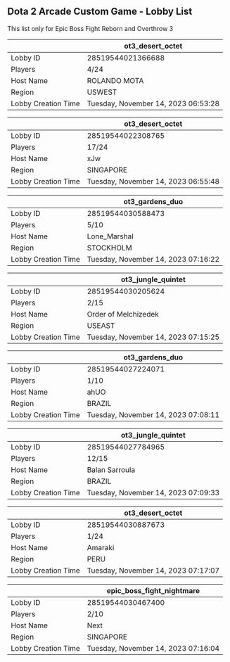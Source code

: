 ## Dota 2 Arcade Custom Game - Lobby List

This list only for Epic Boss Fight Reborn and Overthrow 3

|  | ot3_desert_octet |
| ------ | ------ |
| Lobby ID | 28519544021366688 |
| Players | 4/24 |
| Host Name | ROLANDO MOTA |
| Region | USWEST |
| Lobby Creation Time | Tuesday, November 14, 2023 06:53:28 |


|  | ot3_desert_octet |
| ------ | ------ |
| Lobby ID | 28519544022308765 |
| Players | 17/24 |
| Host Name | xJw |
| Region | SINGAPORE |
| Lobby Creation Time | Tuesday, November 14, 2023 06:55:48 |


|  | ot3_gardens_duo |
| ------ | ------ |
| Lobby ID | 28519544030588473 |
| Players | 5/10 |
| Host Name | Lone_Marshal |
| Region | STOCKHOLM |
| Lobby Creation Time | Tuesday, November 14, 2023 07:16:22 |


|  | ot3_jungle_quintet |
| ------ | ------ |
| Lobby ID | 28519544030205624 |
| Players | 2/15 |
| Host Name | Order of Melchizedek |
| Region | USEAST |
| Lobby Creation Time | Tuesday, November 14, 2023 07:15:25 |


|  | ot3_gardens_duo |
| ------ | ------ |
| Lobby ID | 28519544027224071 |
| Players | 1/10 |
| Host Name | ahUO |
| Region | BRAZIL |
| Lobby Creation Time | Tuesday, November 14, 2023 07:08:11 |


|  | ot3_jungle_quintet |
| ------ | ------ |
| Lobby ID | 28519544027784965 |
| Players | 12/15 |
| Host Name | Balan Sarroula |
| Region | BRAZIL |
| Lobby Creation Time | Tuesday, November 14, 2023 07:09:33 |


|  | ot3_desert_octet |
| ------ | ------ |
| Lobby ID | 28519544030887673 |
| Players | 1/24 |
| Host Name | Amaraki |
| Region | PERU |
| Lobby Creation Time | Tuesday, November 14, 2023 07:17:07 |


|  | epic_boss_fight_nightmare |
| ------ | ------ |
| Lobby ID | 28519544030467400 |
| Players | 2/10 |
| Host Name | Next |
| Region | SINGAPORE |
| Lobby Creation Time | Tuesday, November 14, 2023 07:16:04 |


